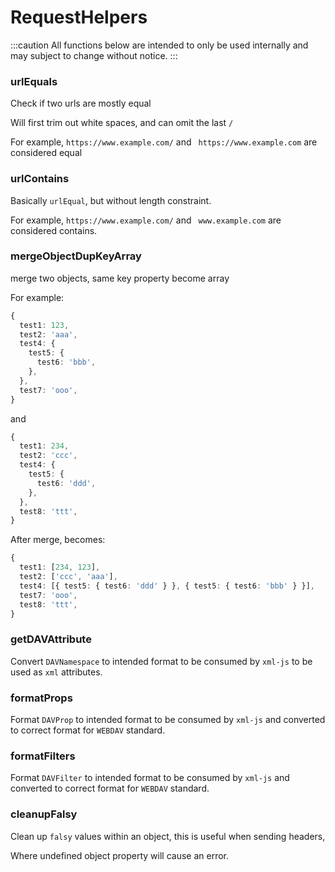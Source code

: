# RequestHelpers

:::caution
All functions below are intended to only be used internally
and may subject to change without notice.
:::

### urlEquals

Check if two urls are mostly equal

Will first trim out white spaces, and can omit the last `/`

For example, `https://www.example.com/` and ` https://www.example.com` are considered equal

### urlContains

Basically `urlEqual`, but without length constraint.

For example, `https://www.example.com/` and ` www.example.com` are considered contains.

### mergeObjectDupKeyArray

merge two objects, same key property become array

For example:

```ts
{
  test1: 123,
  test2: 'aaa',
  test4: {
    test5: {
      test6: 'bbb',
    },
  },
  test7: 'ooo',
}
```

and

```ts
{
  test1: 234,
  test2: 'ccc',
  test4: {
    test5: {
      test6: 'ddd',
    },
  },
  test8: 'ttt',
}
```

After merge, becomes:

```ts
{
  test1: [234, 123],
  test2: ['ccc', 'aaa'],
  test4: [{ test5: { test6: 'ddd' } }, { test5: { test6: 'bbb' } }],
  test7: 'ooo',
  test8: 'ttt',
}
```

### getDAVAttribute

Convert `DAVNamespace` to intended format to be consumed by `xml-js` to be used as `xml` attributes.

### formatProps

Format `DAVProp` to intended format to be consumed by `xml-js` and converted to correct format for `WEBDAV` standard.

### formatFilters

Format `DAVFilter` to intended format to be consumed by `xml-js` and converted to correct format for `WEBDAV` standard.

### cleanupFalsy

Clean up `falsy` values within an object, this is useful when sending headers,

Where undefined object property will cause an error.
